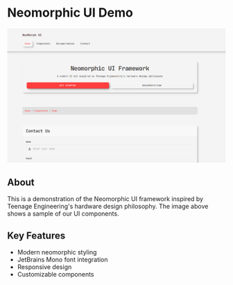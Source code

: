 # Neomorphic UI Demo

![Neomorphic UI Sample](./image.png)

## About

This is a demonstration of the Neomorphic UI framework inspired by Teenage Engineering's hardware design philosophy. The image above shows a sample of our UI components.

## Key Features

- Modern neomorphic styling
- JetBrains Mono font integration
- Responsive design
- Customizable components 